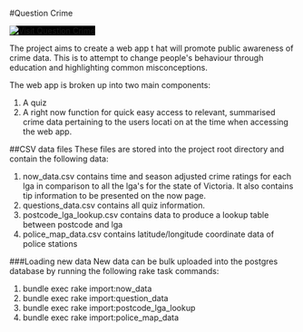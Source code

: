 #Question Crime 

[<img src="http://questioncrime.herokuapp.com/assets/logo-733b18f528b7c924213d6c875e9291a098397f26d7ba4514fbe4fb84325c02fc.png" title="Visit Question Crime" style="background-color:#000000"/>](http://questioncrime.herokuapp.com/)

The project aims to create a web app t											hat will promote public awareness of crime data. This is to attempt to change people's behaviour through education and highlighting common misconceptions. 

The web app is broken up into two main components:

1. A quiz
2. A right now function for quick easy access to relevant, summarised crime data pertaining to the users locati																																																																																																																																																																								on at the time when accessing the web app. 

##CSV data files
These files are stored into the project root directory and contain the following data:

1. now_data.csv contains time and season adjusted crime ratings for each lga in comparison to all the lga's for the state of Victoria. It also contains tip information to be presented on the now page. 
2. questions_data.csv contains all quiz information.
3. postcode_lga_lookup.csv contains data to produce a lookup table between postcode and lga
4. police_map_data.csv contains latitude/longitude coordinate data of police stations

###Loading new data
New data can be bulk uploaded into the postgres database by running the following rake task commands:

1. bundle exec rake import:now_data
2. bundle exec rake import:question_data
3. bundle exec rake import:postcode_lga_lookup
4. bundle exec rake import:police_map_data

